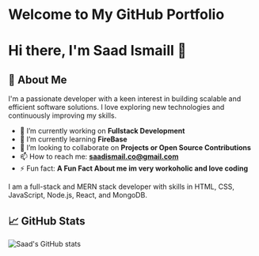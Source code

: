 # Welcome to My GitHub Portfolio

# Hi there, I'm Saad Ismaill 👋

## 🚀 About Me

I'm a passionate developer with a keen interest in building scalable and efficient software solutions. I love exploring new technologies and continuously improving my skills.

- 🔭 I’m currently working on **Fullstack Development**
- 🌱 I’m currently learning **FireBase**
- 👯 I’m looking to collaborate on **Projects or Open Source Contributions**
- 📫 How to reach me: **saadismail.co@gmail.com**
- ⚡ Fun fact: **A Fun Fact About me im very workoholic and love coding**

I am a full-stack and MERN stack developer with skills in HTML, CSS, JavaScript, Node.js, React, and MongoDB.



## 📈 GitHub Stats

![Saad's GitHub stats](https://github-readme-stats.vercel.app/api?username=saadismaill&show_icons=true&theme=radical)






